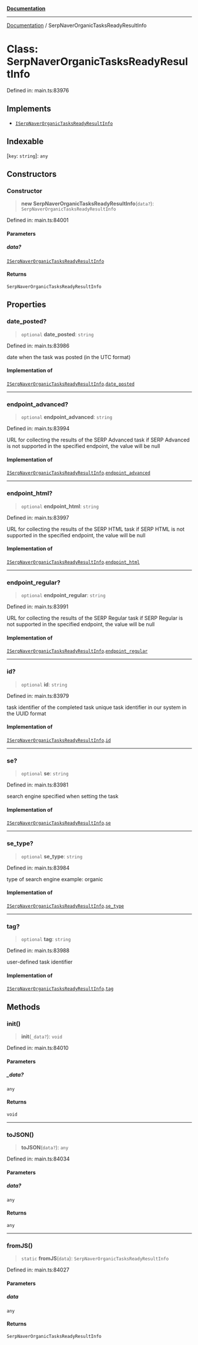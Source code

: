 [**Documentation**](../README.md)

***

[Documentation](../README.md) / SerpNaverOrganicTasksReadyResultInfo

# Class: SerpNaverOrganicTasksReadyResultInfo

Defined in: main.ts:83976

## Implements

- [`ISerpNaverOrganicTasksReadyResultInfo`](../interfaces/ISerpNaverOrganicTasksReadyResultInfo.md)

## Indexable

\[`key`: `string`\]: `any`

## Constructors

### Constructor

> **new SerpNaverOrganicTasksReadyResultInfo**(`data?`): `SerpNaverOrganicTasksReadyResultInfo`

Defined in: main.ts:84001

#### Parameters

##### data?

[`ISerpNaverOrganicTasksReadyResultInfo`](../interfaces/ISerpNaverOrganicTasksReadyResultInfo.md)

#### Returns

`SerpNaverOrganicTasksReadyResultInfo`

## Properties

### date\_posted?

> `optional` **date\_posted**: `string`

Defined in: main.ts:83986

date when the task was posted (in the UTC format)

#### Implementation of

[`ISerpNaverOrganicTasksReadyResultInfo`](../interfaces/ISerpNaverOrganicTasksReadyResultInfo.md).[`date_posted`](../interfaces/ISerpNaverOrganicTasksReadyResultInfo.md#date_posted)

***

### endpoint\_advanced?

> `optional` **endpoint\_advanced**: `string`

Defined in: main.ts:83994

URL for collecting the results of the SERP Advanced task
if SERP Advanced is not supported in the specified endpoint, the value will be null

#### Implementation of

[`ISerpNaverOrganicTasksReadyResultInfo`](../interfaces/ISerpNaverOrganicTasksReadyResultInfo.md).[`endpoint_advanced`](../interfaces/ISerpNaverOrganicTasksReadyResultInfo.md#endpoint_advanced)

***

### endpoint\_html?

> `optional` **endpoint\_html**: `string`

Defined in: main.ts:83997

URL for collecting the results of the SERP HTML task
if SERP HTML is not supported in the specified endpoint, the value will be null

#### Implementation of

[`ISerpNaverOrganicTasksReadyResultInfo`](../interfaces/ISerpNaverOrganicTasksReadyResultInfo.md).[`endpoint_html`](../interfaces/ISerpNaverOrganicTasksReadyResultInfo.md#endpoint_html)

***

### endpoint\_regular?

> `optional` **endpoint\_regular**: `string`

Defined in: main.ts:83991

URL for collecting the results of the SERP Regular task
if SERP Regular is not supported in the specified endpoint, the value will be null

#### Implementation of

[`ISerpNaverOrganicTasksReadyResultInfo`](../interfaces/ISerpNaverOrganicTasksReadyResultInfo.md).[`endpoint_regular`](../interfaces/ISerpNaverOrganicTasksReadyResultInfo.md#endpoint_regular)

***

### id?

> `optional` **id**: `string`

Defined in: main.ts:83979

task identifier of the completed task
unique task identifier in our system in the UUID format

#### Implementation of

[`ISerpNaverOrganicTasksReadyResultInfo`](../interfaces/ISerpNaverOrganicTasksReadyResultInfo.md).[`id`](../interfaces/ISerpNaverOrganicTasksReadyResultInfo.md#id)

***

### se?

> `optional` **se**: `string`

Defined in: main.ts:83981

search engine specified when setting the task

#### Implementation of

[`ISerpNaverOrganicTasksReadyResultInfo`](../interfaces/ISerpNaverOrganicTasksReadyResultInfo.md).[`se`](../interfaces/ISerpNaverOrganicTasksReadyResultInfo.md#se)

***

### se\_type?

> `optional` **se\_type**: `string`

Defined in: main.ts:83984

type of search engine
example: organic

#### Implementation of

[`ISerpNaverOrganicTasksReadyResultInfo`](../interfaces/ISerpNaverOrganicTasksReadyResultInfo.md).[`se_type`](../interfaces/ISerpNaverOrganicTasksReadyResultInfo.md#se_type)

***

### tag?

> `optional` **tag**: `string`

Defined in: main.ts:83988

user-defined task identifier

#### Implementation of

[`ISerpNaverOrganicTasksReadyResultInfo`](../interfaces/ISerpNaverOrganicTasksReadyResultInfo.md).[`tag`](../interfaces/ISerpNaverOrganicTasksReadyResultInfo.md#tag)

## Methods

### init()

> **init**(`_data?`): `void`

Defined in: main.ts:84010

#### Parameters

##### \_data?

`any`

#### Returns

`void`

***

### toJSON()

> **toJSON**(`data?`): `any`

Defined in: main.ts:84034

#### Parameters

##### data?

`any`

#### Returns

`any`

***

### fromJS()

> `static` **fromJS**(`data`): `SerpNaverOrganicTasksReadyResultInfo`

Defined in: main.ts:84027

#### Parameters

##### data

`any`

#### Returns

`SerpNaverOrganicTasksReadyResultInfo`

